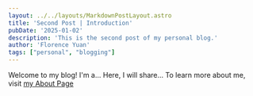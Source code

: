 ```yaml
---
layout: ../../layouts/MarkdownPostLayout.astro
title: 'Second Post | Introduction'
pubDate: '2025-01-02'
description: 'This is the second post of my personal blog.'
author: 'Florence Yuan'
tags: ["personal", "blogging"]
---
```


Welcome to my blog!  I'm a...  Here, I will share...
To learn more about me, visit [my About Page](/about/)